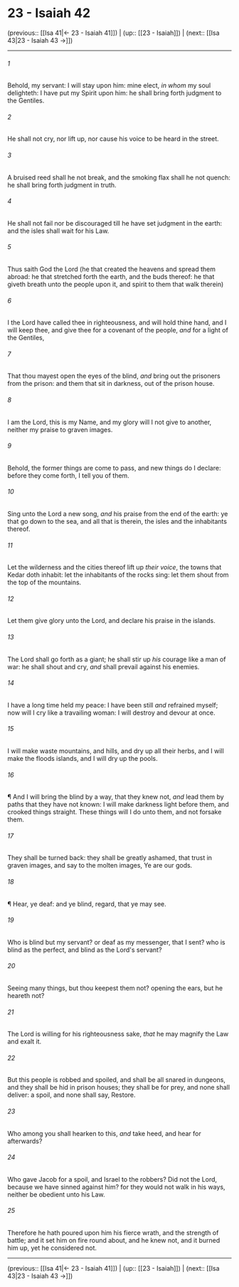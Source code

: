 # 23 - Isaiah 42

(previous:: [[Isa 41|← 23 - Isaiah 41]]) | (up:: [[23 - Isaiah]]) | (next:: [[Isa 43|23 - Isaiah 43 →]])

***


###### 1 
Behold, my servant: I will stay upon him: mine elect, _in whom_ my soul delighteth: I have put my Spirit upon him: he shall bring forth judgment to the Gentiles. 

###### 2 
He shall not cry, nor lift up, nor cause his voice to be heard in the street. 

###### 3 
A bruised reed shall he not break, and the smoking flax shall he not quench: he shall bring forth judgment in truth. 

###### 4 
He shall not fail nor be discouraged till he have set judgment in the earth: and the isles shall wait for his Law. 

###### 5 
Thus saith God the Lord (he that created the heavens and spread them abroad: he that stretched forth the earth, and the buds thereof: he that giveth breath unto the people upon it, and spirit to them that walk therein) 

###### 6 
I the Lord have called thee in righteousness, and will hold thine hand, and I will keep thee, and give thee for a covenant of the people, _and_ for a light of the Gentiles, 

###### 7 
That thou mayest open the eyes of the blind, _and_ bring out the prisoners from the prison: and them that sit in darkness, out of the prison house. 

###### 8 
I am the Lord, this is my Name, and my glory will I not give to another, neither my praise to graven images. 

###### 9 
Behold, the former things are come to pass, and new things do I declare: before they come forth, I tell you of them. 

###### 10 
Sing unto the Lord a new song, _and_ his praise from the end of the earth: ye that go down to the sea, and all that is therein, the isles and the inhabitants thereof. 

###### 11 
Let the wilderness and the cities thereof lift up _their voice_, the towns that Kedar doth inhabit: let the inhabitants of the rocks sing: let them shout from the top of the mountains. 

###### 12 
Let them give glory unto the Lord, and declare his praise in the islands. 

###### 13 
The Lord shall go forth as a giant; he shall stir up _his_ courage like a man of war: he shall shout and cry, _and_ shall prevail against his enemies. 

###### 14 
I have a long time held my peace: I have been still _and_ refrained myself; now will I cry like a travailing woman: I will destroy and devour at once. 

###### 15 
I will make waste mountains, and hills, and dry up all their herbs, and I will make the floods islands, and I will dry up the pools. 

###### 16 
¶ And I will bring the blind by a way, that they knew not, _and_ lead them by paths that they have not known: I will make darkness light before them, and crooked things straight. These things will I do unto them, and not forsake them. 

###### 17 
They shall be turned back: they shall be greatly ashamed, that trust in graven images, and say to the molten images, Ye are our gods. 

###### 18 
¶ Hear, ye deaf: and ye blind, regard, that ye may see. 

###### 19 
Who is blind but my servant? or deaf as my messenger, that I sent? who is blind as the perfect, and blind as the Lord's servant? 

###### 20 
Seeing many things, but thou keepest them not? opening the ears, but he heareth not? 

###### 21 
The Lord is willing for his righteousness sake, _that_ he may magnify the Law and exalt it. 

###### 22 
But this people is robbed and spoiled, and shall be all snared in dungeons, and they shall be hid in prison houses; they shall be for prey, and none shall deliver: a spoil, and none shall say, Restore. 

###### 23 
Who among you shall hearken to this, _and_ take heed, and hear for afterwards? 

###### 24 
Who gave Jacob for a spoil, and Israel to the robbers? Did not the Lord, because we have sinned against him? for they would not walk in his ways, neither be obedient unto his Law. 

###### 25 
Therefore he hath poured upon him his fierce wrath, and the strength of battle; and it set him on fire round about, and he knew not, and it burned him up, yet he considered not.

***

(previous:: [[Isa 41|← 23 - Isaiah 41]]) | (up:: [[23 - Isaiah]]) | (next:: [[Isa 43|23 - Isaiah 43 →]])
